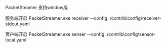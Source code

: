PacketSteamer 支持window版

服务端开启
PacketStreamer.exe receiver --config ./contrib\config\receiver-stdout.yaml

客户端开启
PacketStreamer.exe senser --config ./contrib\config\sensor-local.yaml